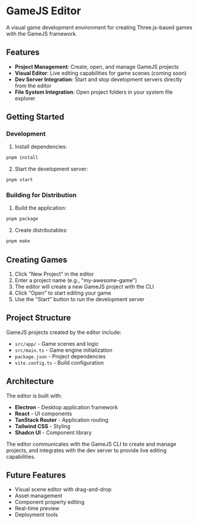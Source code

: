 # GameJS Editor

A visual game development environment for creating Three.js-based games with the GameJS framework.

## Features

- **Project Management**: Create, open, and manage GameJS projects
- **Visual Editor**: Live editing capabilities for game scenes (coming soon)
- **Dev Server Integration**: Start and stop development servers directly from the editor
- **File System Integration**: Open project folders in your system file explorer

## Getting Started

### Development

1. Install dependencies:
```bash
pnpm install
```

2. Start the development server:
```bash
pnpm start
```

### Building for Distribution

1. Build the application:
```bash
pnpm package
```

2. Create distributables:
```bash
pnpm make
```

## Creating Games

1. Click "New Project" in the editor
2. Enter a project name (e.g., "my-awesome-game")
3. The editor will create a new GameJS project with the CLI
4. Click "Open" to start editing your game
5. Use the "Start" button to run the development server

## Project Structure

GameJS projects created by the editor include:

- `src/app/` - Game scenes and logic
- `src/main.ts` - Game engine initialization
- `package.json` - Project dependencies
- `vite.config.ts` - Build configuration

## Architecture

The editor is built with:

- **Electron** - Desktop application framework
- **React** - UI components
- **TanStack Router** - Application routing
- **Tailwind CSS** - Styling
- **Shadcn UI** - Component library

The editor communicates with the GameJS CLI to create and manage projects, and integrates with the dev server to provide live editing capabilities.

## Future Features

- Visual scene editor with drag-and-drop
- Asset management
- Component property editing
- Real-time preview
- Deployment tools
